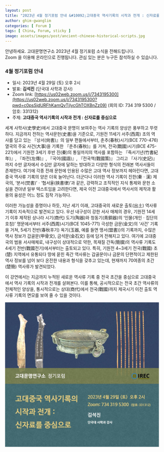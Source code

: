 ```yaml
---
layout: post
title: "2023년 4월 정기포럼 안내 &#10092;고대중국 역사기록의 시작과 전개 : 신자료를 중심으로&#10093;"
author: ghim-gwanglim
categories: [ Forum ]
tags: [ China, Forum, sticky ]
image: assets/images/post/ancient-chinese-historical-scripts.jpg
---
```


안녕하세요. 고대문명연구소 2023년 4월 정기포럼 소식을 전해드립니다.<br> 
Zoom 을 이용해 온라인으로 진행됩니다. 관심 있는 분은 누구든 참석하실 수 있습니다. 

### 4월 정기포럼 안내
- 일시: 2023년 4월 29일 (토) 오후 2시
- 발표: __김석진__ (단국대 사학과 강사) 
- Zoom link: [https://us02web.zoom.us/j/7343195300](https://us02web.zoom.us/j/7343195300?pwd=c0psSjdURFhKamQvTjIycGhTOXBnZz09)
  (회의 ID: 734 319 5300 / 암호: 331312)
- 주제: __고대중국 역사기록의 시작과 전개 : 신자료를 중심으로__

세계 사학사(史學史)에서 고대중국 문명이 보여주는 역사 기록의 양상은 풍부하고 뚜렷하다. 지금까지 전하는 역사문헌(史書)을 기준으로, 기원전 11세기 서주(西周) 초의 역사를 담고 있는 『상서(尙書)』의 일부 편들에서부터, 춘추(春秋)시기(BCE 770-476) 열국의 주요 사건(大事)을 기록한 『춘추(春秋)』를 거쳐, 전국(戰國)시기(BCE 475-221)에서 기원전 3세기 후반 진(秦)의 통일까지의 역사를 포함하는 『죽서기년(竹書紀年)』, 『좌전(左傳)』, 『국어(國語)』, 『전국책(戰國策)』 그리고 『사기(史記)』까지 수만 글자에서 수십만 글자에 달하는 방대하고 다양한 형식의 전래본 역사서들이 존재한다. 여기에 각종 전래 문헌에 인용된 수많은 고대 역사 정보까지 헤아린다면, 고대중국 역사류 기록의 양은 더욱 늘어난다. 더군다나 이러한 역사 기록이 진한(秦ㆍ漢) 제국의, ‘분서(焚書)’ㆍ‘협서율(挾書律)’과 같은, 강력하고 조직적인 지식 통제와 문헌 소실을 견뎌낸 일부 텍스트임을 고려한다면, 제국 이전 고대중국에서 역사서의 제작과 활용의 융성은 어느 정도 짐작 가능하다.

이러한 가능성을 증명이나 하듯, 지난 세기 이래, 고대중국의 새로운 출토(出土) 역사류 기록이 지속적으로 발견되고 있다. 우선 내구성이 강한 서사 매체의 경우, 기원전 14세기 이후 제작된 상나라 시기(商代) 도기(陶器)와 청동기(靑銅器)의 ‘인물(개인ㆍ집단의 호칭)’ 명문에서부터 서주(西周)시기(BCE 1045-771) 극성한 금문(金文)의 ‘사건’ 기록을 거쳐, 5세기 전반(春秋후기) 옥기{玉器, 예를 들면 맹서(盟書)}의 기록까지, 수많은 역사 정보가 갑골문(甲骨文), 금석문(金石文) 등에 담겨 전해지고 있다. 여기에 고대중국의 범용 서사매체로, 내구성이 상대적으로 약한, 목재질 간독(簡牘)의 역사류 기록도 4세기 전반(戰國전기)에서부터는 출토되고 있다. 특히, 기원전 4~3세기 전국(戰國) 초(楚) 지역에서 유통되다 땅에 묻힌 죽간 역사류는 갑골문이나 금문의 단편적이고 제한된 역사 정보를 넘어 보다 온전한 내용과 형식을 갖추고 있는데, 현재까지 70여종의 초간(楚簡) 역사류가 발견되었다.

이 강연에서는 지금까지 누적된 새로운 역사류 기록 중 전국 초간을 중심으로 고대중국에서 역사 기록의 시작과 전개를 살펴본다. 이를 통해, 공시적으로는 전국 초간 역사류의 전체적인 양상을, 통시적으로는 상대(商代)에서 전국(戰國)까지 제국시기 이전 출토 역사류 기록의 면모를 보여 줄 수 있을 것이다.


![](/assets/images/post/irec-seminar-poster-2023-04.jpg)
